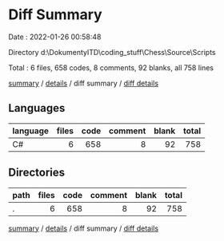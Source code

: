 # Diff Summary

Date : 2022-01-26 00:58:48

Directory d:\DokumentyITD\coding_stuff\Chess\Source\Scripts

Total : 6 files,  658 codes, 8 comments, 92 blanks, all 758 lines

[summary](results.md) / [details](details.md) / diff summary / [diff details](diff-details.md)

## Languages
| language | files | code | comment | blank | total |
| :--- | ---: | ---: | ---: | ---: | ---: |
| C# | 6 | 658 | 8 | 92 | 758 |

## Directories
| path | files | code | comment | blank | total |
| :--- | ---: | ---: | ---: | ---: | ---: |
| . | 6 | 658 | 8 | 92 | 758 |

[summary](results.md) / [details](details.md) / diff summary / [diff details](diff-details.md)